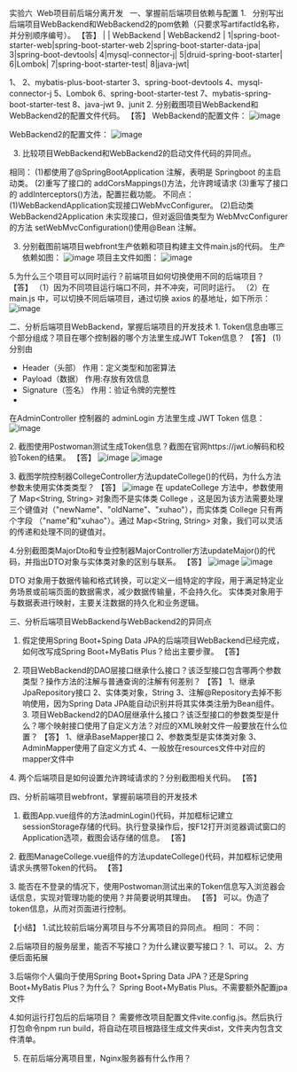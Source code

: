 实验六  Web项目前后端分离开发  
一、掌握前后端项目依赖与配置
1.   分别写出后端项目WebBackend和WebBackend2的pom依赖（只要求写artifactId名称，并分别顺序编号）。
【答】
| |  WebBackend  |  WebBackend2  | 
1|spring-boot-starter-web|spring-boot-starter-web
2|spring-boot-starter-data-jpa|
3|spring-boot-devtools|
4|mysql-connector-j|
5|druid-spring-boot-starter|
6|Lombok|
7|spring-boot-starter-test|
8|java-jwt|


1、
2、mybatis-plus-boot-starter
3、spring-boot-devtools
4、mysql-connector-j
5、Lombok
6、spring-boot-starter-test
7、mybatis-spring-boot-starter-test
8、java-jwt
9、junit
2. 分别截图项目WebBackend和WebBackend2的配置文件代码。
【答】
WebBackend的配置文件：
![image](https://github.com/chocookie7/My_Practice_7/assets/96895927/11874f64-b1cb-4a11-9581-9ce0e8961200)

WebBackend2的配置文件：
![image](https://github.com/chocookie7/My_Practice_7/assets/96895927/bcbdd731-1cab-40d9-88fd-e85e9aaf061f)

3. 比较项目WebBackend和WebBackend2的启动文件代码的异同点。

相同：
(1)都使用了@SpringBootApplication 注解，表明是 Springboot 的主启动类。
(2)重写了接口的 addCorsMappings()方法，允许跨域请求
(3)重写了接口的 addInterceptors()方法，配置拦截功能。
不同点：
(1)WebBackendApplication实现接口WebMvcConfigurer。
(2)启动类 WebBackend2Application 未实现接口，但对返回值类型为 WebMvcConfigurer 的方法 setWebMvcConfiguration()使用@Bean 注解。

3. 分别截图前端项目webfront生产依赖和项目构建主文件main.js的代码。
生产依赖如图：
![image](https://github.com/chocookie7/My_Practice_7/assets/96895927/264f0df8-ff08-43b9-82e0-a437a767f987)
项目主文件如图：
![image](https://github.com/chocookie7/My_Practice_7/assets/96895927/1f8c3ba7-5f35-4014-89d8-875a65d2415a)

5.为什么三个项目可以同时运行？前端项目如何切换使用不同的后端项目？
【答】
（1）因为不同项目运行端口不同，并不冲突，可同时运行。
（2）在 main.js 中，可以切换不同后端项目，通过切换 axios 的基地址，如下所示：
![image](https://github.com/chocookie7/My_Practice_7/assets/96895927/8dc39621-b083-4b95-9117-1e5145515cb2)


二、分析后端项目WebBackend，掌握后端项目的开发技术
1. Token信息由哪三个部分组成？项目在哪个控制器的哪个方法里生成JWT Token信息？
【答】
(1)分别由
- Header（头部） 作用：定义类型和加密算法
- Payload（数据）  作用:存放有效信息
- Signature（签名）  作用：验证令牌的完整性
- 
在AdminController 控制器的 adminLogin 方法里生成 JWT Token 信息：
![image](https://github.com/chocookie7/My_Practice_7/assets/96895927/da9df26d-8d3b-4cdb-999f-73a0aeb587cf)


2. 截图使用Postwoman测试生成Token信息？截图在官网https://jwt.io解码和校验Token的结果。
【答】
![image](https://github.com/chocookie7/My_Practice_7/assets/96895927/855f3fa3-cc7b-4750-99b6-024417819008)
![image](https://github.com/chocookie7/My_Practice_7/assets/96895927/3f87a2af-d235-47fe-a0de-c1612cbf38bd)

3. 截图学院控制器CollegeController方法updateCollege()的代码，为什么方法参数未使用实体类类型？
【答】
![image](https://github.com/chocookie7/My_Practice_7/assets/96895927/c7962c16-0375-459d-9e08-4fde43aa5b01)
在 updateCollege 方法中，参数使用了 Map<String, String> 对象而不是实体类 College ，这是因为该方法需要处理三个键值对（"newName"、"oldName"、"xuhao"），而实体类 College 只有两个字段
（"name"和"xuhao"）。通过 Map<String, String> 对象，我们可以灵活的传递和处理不同的键值对。



4.分别截图类MajorDto和专业控制器MajorController方法updateMajor()的代码，并指出DTO对象与实体类对象的区别与联系。
【答】
![image](https://github.com/chocookie7/My_Practice_7/assets/96895927/d98c611f-179d-4cfa-a9a8-3bec23af276d)
![image](https://github.com/chocookie7/My_Practice_7/assets/96895927/78dc552b-4bc2-459e-a8aa-ad6da0687373)

DTO 对象用于数据传输和格式转换，可以定义一组特定的字段，用于满足特定业务场景或前端页面的数据需求，减少数据传输量，不会持久化。
实体类对象用于与数据表进行映射，主要关注数据的持久化和业务逻辑。




三、分析后端项目WebBackend与WebBackend2的异同点
1. 假定使用Spring Boot+Sping Data JPA的后端项目WebBackend已经完成，如何改写成Spring Boot+MyBatis Plus？给出主要步骤。
【答】


2. 项目WebBackend的DAO层接口继承什么接口？该泛型接口包含哪两个参数类型？操作方法的注解与普通查询的注解有何差别？
【答】
1、继承JpaRepository接口
2、实体类对象，String
3、注解@Repository去掉不影响使用，因为Spring Data JPA能自动识别并将其实体类注册为Bean组件。
3. 项目WebBackend2的DAO层继承什么接口？该泛型接口的参数类型是什么？哪个映射接口使用了自定义方法？对应的XML映射文件一般要放在什么位置？
【答】
1、继承BaseMapper接口
2、参数类型是实体类对象
3、AdminMapper使用了自定义方式
4、一般放在resources文件中对应的mapper文件中


4. 两个后端项目是如何设置允许跨域请求的？分别截图相关代码。
【答】


四、分析前端项目webfront，掌握前端项目的开发技术
1. 截图App.vue组件的方法adminLogin()代码，并加框标记建立sessionStorage存储的代码。执行登录操作后，按F12打开浏览器调试窗口的Application选项，截图会话存储的信息。
【答】


2. 截图ManageCollege.vue组件的方法updateCollege()代码，并加框标记使用请求头携带Token的代码。
【答】

3. 能否在不登录的情况下，使用Postwoman测试出来的Token信息写入浏览器会话信息，实现对管理功能的使用？并简要说明其理由。
【答】
可以。伪造了token信息，从而对页面进行控制。

【小结】
1.试比较前后端分离项目与不分离项目的异同点。
相同：
不同：


2.后端项目的服务层里，能否不写接口？为什么建议要写接口？
1、可以。
2、方便后面拓展

3.后端你个人偏向于使用Spring Boot+Spring Data JPA？还是Spring Boot+MyBatis Plus？为什么？
Spring Boot+MyBatis Plus。不需要额外配置jpa文件

4.如何运行打包后的后端项目？	
需要修改项目配置文件vite.config.js。然后执行打包命令npm run build，将自动在项目根路径生成文件夹dist，文件夹内包含文件清单。	

5. 在前后端分离项目里，Nginx服务器有什么作用？

